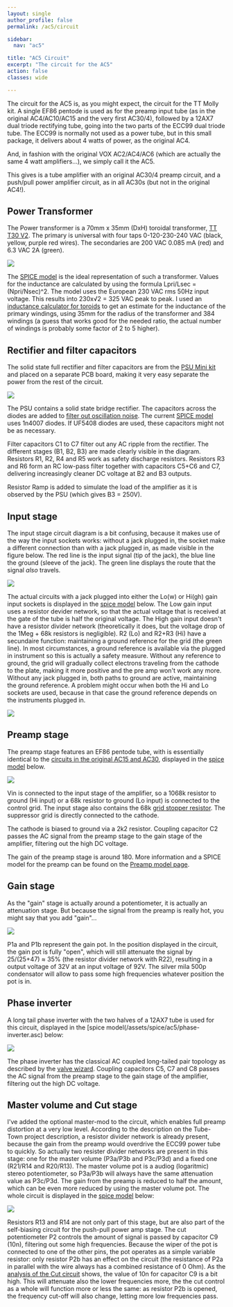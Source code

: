 ```yaml
---
layout: single
author_profile: false
permalink: /ac5/circuit

sidebar:
  nav: "ac5"

title: "AC5 Circuit"
excerpt: "The circuit for the AC5"
action: false
classes: wide

---
```

The circuit for the AC5 is, as you might expect, the circuit for the TT Molly kit. A single EF86 pentode is used as for the preamp input tube (as in the original AC4/AC10/AC15 and the very first AC30/4), followed by a 12AX7 dual triode rectifying tube, going into the two parts of the ECC99 dual triode tube. The ECC99 is normally not used as a power tube, but in this small package, it delivers about 4 watts of power, as the original AC4.

And, in fashion with the original VOX AC2/AC4/AC6 (which are actually the same 4 watt amplifiers...), we simply call it the AC5.

This gives is a tube amplifier with an original AC30/4 preamp circuit, and a push/pull power amplifier circuit, as in all AC30s (but not in the original AC4!).

## Power Transformer

The Power transformer is a 70mm x 35mm (DxH) toroidal transformer, [TT T30 V2](https://www.tube-town.net/ttstore/toroidal-30va-8808.html). The primary is universal with four taps 0-120-230-240 VAC (black, yellow, purple red wires). The secondaries are 200 VAC 0.085 mA (red) and 6.3 VAC 2A (green).

![](/assets/images/ac5/pt.svg)

The [SPICE model](/assets/spice/pt.asc) is the ideal representation of such a transformer. Values for the inductance are calculated by using the formula Lpri/Lsec = (Npri/Nsec)^2. The model uses the European 230 VAC rms 50Hz input voltage. This results into 230x√2 = 325 VAC peak to peak. I used an [inductance calculator for toroids](http://hyperphysics.phy-astr.gsu.edu/hbase/magnetic/indtor.html) to get an estimate for the inductance of the primary windings, using 35mm for the radius of the transformer and 384 windings (a guess that works good for the needed ratio, the actual number of windings is probably some factor of 2 to 5 higher).

## Rectifier and filter capacitors

The solid state full rectifier and filter capacitors are from the [PSU Mini kit](https://www.tube-town.net/info/datenblaetter/kits/kit-psumini-doc.pdf) and placed on a separate PCB board, making it very easy separate the power from the rest of the circuit.

![](/assets/images/ac5/psu.svg)

The PSU contains a solid state bridge rectifier. The capacitors across the diodes are added to [filter out oscillation noise](https://www.vintage-radio.net/forum/showthread.php?p=1126978). The current [SPICE model](/assets/spice/psu.asc) uses 1n4007 diodes. If UF5408 diodes are used, these capacitors might not be as necessary.

Filter capacitors C1 to C7 filter out any AC ripple from the rectifier. The different stages (B1, B2, B3) are made clearly visible in the diagram. Resistors R1, R2, R4 and R5 work as safety discharge resistors. Resistors R3 and R6 form an RC low-pass filter together with capacitors C5+C6 and C7, delivering increasingly cleaner DC voltage at B2 and B3 outputs.

Resistor Ramp is added to simulate the load of the amplifier as it is observed by the PSU (which gives B3 = 250V).

## Input stage

The input stage circuit diagram is a bit confusing, because it makes use of the way the input sockets works: without a jack plugged in, the socket make a different connection than with a jack plugged in, as made visible in the figure below. The red line is the input signal (tip of the jack), the blue line the ground (sleeve of the jack). The green line displays the route that the signal *also* travels.

![](/assets/images/ac5/inputs.png)

The actual circuits with a jack plugged into either the Lo(w) or Hi(gh) gain input sockets is displayed in the [spice model](/assets/spice/ac5/inputs.asc) below. The Low gain input uses a resistor devider network, so that the actual voltage that is received at the gate of the tube is half the original voltage. The High gain input doesn't have a resistor divider network (theoretically it does, but the voltage drop of the 1Meg + 68k resistors is negligible). R2 (Lo) and R2+R3 (Hi) have a secundaire function: maintaining a ground reference for the grid (the green line). In most circumstances, a ground reference is available via the plugged in instrument so this is actually a safety measure. Without any reference to ground, the grid will gradually collect electrons traveling from the cathode to the plate, making it more positive and the pre amp won't work any more. Without any jack plugged in, both paths to ground are active, maintaining the ground reference. A problem might occur when both the Hi and Lo sockets are used, because in that case the ground reference depends on the instruments plugged in.

![](/assets/images/ac5/inputs.svg)

## Preamp stage

The preamp stage features an EF86 pentode tube, with is essentially identical to the [circuits in the original AC15 and AC30](https://www.ampbooks.com/mobile/classic-circuits/vox-ac15/), displayed in the [spice model](/assets/spice/ac5/preamp.asc) below.

![](/assets/images/ac5/preamp.svg)

Vin is connected to the input stage of the amplifier, so a 1068k resistor to ground (Hi input) or a 68k resistor to ground (Lo input) is connected to the control grid. The input stage also contains the 68k [grid stopper resistor](http://www.valvewizard.co.uk/gridstopper.html). The suppressor grid is directly connected to the cathode.

The cathode is biased to ground via a 2k2 resistor. Coupling capacitor C2 passes the AC signal from the preamp stage to the gain stage of the amplifier, filtering out the high DC voltage.

The gain of the preamp stage is around 180. More information and a SPICE model for the preamp can be found on the [Preamp model page](/ac5/preamp-model).

## Gain stage

As the "gain" stage is actually around a potentiometer, it is actually an attenuation stage. But because the signal from the preamp is really hot, you might say that you add "gain"...

![](/assets/images/ac5/gain.svg)

P1a and P1b represent the gain pot. In the position displayed in the circuit, the gain pot is fully "open", which will still attenuate the signal by 25/(25+47) ≈ 35% (the resistor divider network with R22), resulting in a output voltage of 32V at an input voltage of 92V. The silver mila 500p condensator will allow to pass some high frequencies whatever position the pot is in.

## Phase inverter

A long tail phase inverter with the two halves of a 12AX7 tube is used for this circuit, displayed in the [spice model(/assets/spice/ac5/phase-inverter.asc) below:

![](/assets/images/ac5/phase-inverter.svg)

The phase inverter has the classical AC coupled long-tailed pair topology as described by the [valve wizard](http://www.valvewizard.co.uk/acltp.html). Coupling capacitors C5, C7 and C8 passes the AC signal from the preamp stage to the gain stage of the amplifier, filtering out the high DC voltage.

## Master volume and Cut stage

I've added the optional master-mod to the circuit, which enables full preamp distortion at a very low level. According to the description on the Tube-Town project description, a resistor divider network is already present, because the gain from the preamp would overdrive the ECC99 power tube to quickly. So actually two resister divider networks are present in this stage: one for the master volume (P3a/P3b and P3c/P3d) and a fixed one (R21/R14 and R20/R13). The master volume pot is a audiog (logaritmic) stereo potentiometer, so P3a/P3b will always have the same attenuation value as P3c/P3d. The gain from the preamp is reduced to half the amount, which can be even more reduced by using the master volume pot. The whole circuit is displayed in the [spice model](/assets/spice/ac5/master-cut.asc) below:

![](/assets/images/ac5/master-cut.svg)

Resistors R13 and R14 are not only part of this stage, but are also part of the self-biasing circuit for the push-pull power amp stage. The cut potentiometer P2 controls the amount of signal is passed by capacitor C9 (10n), filtering out some high frequencies. Because the wiper of the pot is connected to one of the other pins, the pot operates as a simple variable resistor: only resistor P2b has an effect on the circuit (the resistance of P2a in parallel with the wire always has a combined resistance of 0 Ohm). As the [analysis of the Cut circuit](/ac/master-cut-model) shows, the value of 10n for capacitor C9 is a bit high. This will attenuate also the lower frequencies more, the the cut control as a whole will function more or less the same: as resistor P2b is opened, the frequency cut-off will also change, letting more low frequencies pass.
